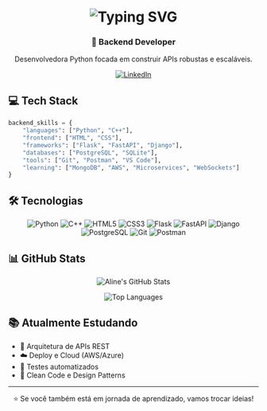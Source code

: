 <h1 align="center">
  <img src="https://readme-typing-svg.herokuapp.com?font=Fira+Code&size=30&duration=2500&pause=1000&color=FF69B4&center=true&vCenter=true&width=700&lines=Olá,+eu+sou+Aline+Acioly+👩‍💻" alt="Typing SVG" />
</h1>

<div align="center">

### 🚀 Backend Developer

Desenvolvedora Python focada em construir APIs robustas e escaláveis.

[![LinkedIn](https://img.shields.io/badge/-LinkedIn-0A66C2?style=for-the-badge&logo=linkedin&logoColor=white)](https://www.linkedin.com/in/aline-acioly-9217a7306/)

</div>

## 💻 Tech Stack

```python
backend_skills = {
    "languages": ["Python", "C++"],
    "frontend": ["HTML", "CSS"],
    "frameworks": ["Flask", "FastAPI", "Django"],
    "databases": ["PostgreSQL", "SQLite"],
    "tools": ["Git", "Postman", "VS Code"],
    "learning": ["MongoDB", "AWS", "Microservices", "WebSockets"]
}
```

## 🛠️ Tecnologias

<div align="center">

![Python](https://img.shields.io/badge/-Python-3776AB?style=for-the-badge&logo=python&logoColor=white)
![C++](https://img.shields.io/badge/-C++-00599C?style=for-the-badge&logo=c%2B%2B&logoColor=white)
![HTML5](https://img.shields.io/badge/-HTML5-E34F26?style=for-the-badge&logo=html5&logoColor=white)
![CSS3](https://img.shields.io/badge/-CSS3-1572B6?style=for-the-badge&logo=css3&logoColor=white)
![Flask](https://img.shields.io/badge/-Flask-000000?style=for-the-badge&logo=flask&logoColor=white)
![FastAPI](https://img.shields.io/badge/-FastAPI-009688?style=for-the-badge&logo=fastapi&logoColor=white)
![Django](https://img.shields.io/badge/-Django-092E20?style=for-the-badge&logo=django&logoColor=white)
![PostgreSQL](https://img.shields.io/badge/-PostgreSQL-336791?style=for-the-badge&logo=postgresql&logoColor=white)
![Git](https://img.shields.io/badge/-Git-F05032?style=for-the-badge&logo=git&logoColor=white)
![Postman](https://img.shields.io/badge/-Postman-FF6C37?style=for-the-badge&logo=postman&logoColor=white)

</div>


## 📊 GitHub Stats

<div align="center">
  
![Aline's GitHub Stats](https://github-readme-stats.vercel.app/api?username=alineanascimento&show_icons=true&theme=tokyonight&count_private=true&hide=stars)

![Top Languages](https://github-readme-stats.vercel.app/api/top-langs/?username=alineanascimento&layout=compact&theme=tokyonight&hide=jupyter%20notebook)

</div>

## 📚 Atualmente Estudando

- 🔨 Arquitetura de APIs REST
- ☁️ Deploy e Cloud (AWS/Azure)
- 🧪 Testes automatizados
- 🎨 Clean Code e Design Patterns

---

<div align="center">

⭐ Se você também está em jornada de aprendizado, vamos trocar ideias!

</div>
